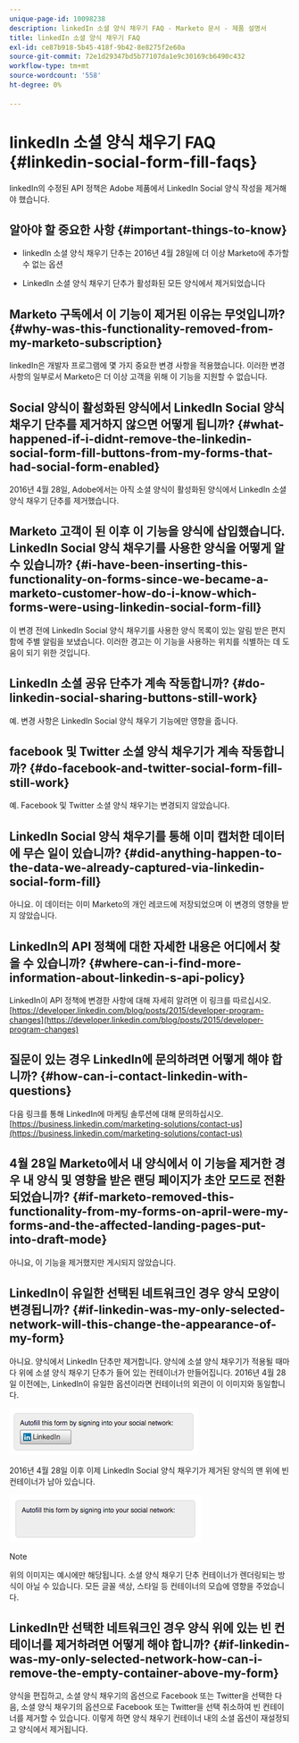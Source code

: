 ```yaml
---
unique-page-id: 10098238
description: linkedIn 소셜 양식 채우기 FAQ - Marketo 문서 - 제품 설명서
title: linkedIn 소셜 양식 채우기 FAQ
exl-id: ce87b918-5b45-418f-9b42-8e8275f2e60a
source-git-commit: 72e1d29347bd5b77107da1e9c30169cb6490c432
workflow-type: tm+mt
source-wordcount: '558'
ht-degree: 0%

---
```


# linkedIn 소셜 양식 채우기 FAQ {#linkedin-social-form-fill-faqs}

linkedIn의 수정된 API 정책은 Adobe 제품에서 LinkedIn Social 양식 작성을 제거해야 했습니다.

## 알아야 할 중요한 사항 {#important-things-to-know}

* linkedIn 소셜 양식 채우기 단추는 2016년 4월 28일에 더 이상 Marketo에 추가할 수 없는 옵션

* LinkedIn 소셜 양식 채우기 단추가 활성화된 모든 양식에서 제거되었습니다

## Marketo 구독에서 이 기능이 제거된 이유는 무엇입니까? {#why-was-this-functionality-removed-from-my-marketo-subscription}

linkedIn은 개발자 프로그램에 몇 가지 중요한 변경 사항을 적용했습니다. 이러한 변경 사항의 일부로서 Marketo은 더 이상 고객을 위해 이 기능을 지원할 수 없습니다.

## Social 양식이 활성화된 양식에서 LinkedIn Social 양식 채우기 단추를 제거하지 않으면 어떻게 됩니까? {#what-happened-if-i-didnt-remove-the-linkedin-social-form-fill-buttons-from-my-forms-that-had-social-form-enabled}

2016년 4월 28일, Adobe에서는 아직 소셜 양식이 활성화된 양식에서 LinkedIn 소셜 양식 채우기 단추를 제거했습니다.

## Marketo 고객이 된 이후 이 기능을 양식에 삽입했습니다. LinkedIn Social 양식 채우기를 사용한 양식을 어떻게 알 수 있습니까? {#i-have-been-inserting-this-functionality-on-forms-since-we-became-a-marketo-customer-how-do-i-know-which-forms-were-using-linkedin-social-form-fill}

이 변경 전에 LinkedIn Social 양식 채우기를 사용한 양식 목록이 있는 알림 받은 편지함에 주별 알림을 보냈습니다. 이러한 경고는 이 기능을 사용하는 위치를 식별하는 데 도움이 되기 위한 것입니다.

## LinkedIn 소셜 공유 단추가 계속 작동합니까? {#do-linkedin-social-sharing-buttons-still-work}

예. 변경 사항은 LinkedIn Social 양식 채우기 기능에만 영향을 줍니다.

## facebook 및 Twitter 소셜 양식 채우기가 계속 작동합니까? {#do-facebook-and-twitter-social-form-fill-still-work}

예. Facebook 및 Twitter 소셜 양식 채우기는 변경되지 않았습니다.

## LinkedIn Social 양식 채우기를 통해 이미 캡처한 데이터에 무슨 일이 있습니까? {#did-anything-happen-to-the-data-we-already-captured-via-linkedin-social-form-fill}

아니요. 이 데이터는 이미 Marketo의 개인 레코드에 저장되었으며 이 변경의 영향을 받지 않았습니다.

## LinkedIn의 API 정책에 대한 자세한 내용은 어디에서 찾을 수 있습니까? {#where-can-i-find-more-information-about-linkedin-s-api-policy}

LinkedIn이 API 정책에 변경한 사항에 대해 자세히 알려면 이 링크를 따르십시오. [https://developer.linkedin.com/blog/posts/2015/developer-program-changes](https://developer.linkedin.com/blog/posts/2015/developer-program-changes)

## 질문이 있는 경우 LinkedIn에 문의하려면 어떻게 해야 합니까? {#how-can-i-contact-linkedin-with-questions}

다음 링크를 통해 LinkedIn에 마케팅 솔루션에 대해 문의하십시오. [https://business.linkedin.com/marketing-solutions/contact-us](https://business.linkedin.com/marketing-solutions/contact-us)

## 4월 28일 Marketo에서 내 양식에서 이 기능을 제거한 경우 내 양식 및 영향을 받은 랜딩 페이지가 초안 모드로 전환되었습니까? {#if-marketo-removed-this-functionality-from-my-forms-on-april-were-my-forms-and-the-affected-landing-pages-put-into-draft-mode}

아니요, 이 기능을 제거했지만 게시되지 않았습니다.

## LinkedIn이 유일한 선택된 네트워크인 경우 양식 모양이 변경됩니까? {#if-linkedin-was-my-only-selected-network-will-this-change-the-appearance-of-my-form}

아니요. 양식에서 LinkedIn 단추만 제거합니다. 양식에 소셜 양식 채우기가 적용될 때마다 위에 소셜 양식 채우기 단추가 들어 있는 컨테이너가 만들어집니다. 2016년 4월 28일 이전에는, LinkedIn이 유일한 옵션이라면 컨테이너의 외관이 이 이미지와 동일합니다.

![--](assets/one.png)

2016년 4월 28일 이후 이제 LinkedIn Social 양식 채우기가 제거된 양식의 맨 위에 빈 컨테이너가 남아 있습니다.

![--](assets/two.png)

>[!NOTE]
>
>위의 이미지는 예시에만 해당됩니다. 소셜 양식 채우기 단추 컨테이너가 렌더링되는 방식이 아닐 수 있습니다. 모든 글꼴 색상, 스타일 등 컨테이너의 모습에 영향을 주었습니다.

## LinkedIn만 선택한 네트워크인 경우 양식 위에 있는 빈 컨테이너를 제거하려면 어떻게 해야 합니까? {#if-linkedin-was-my-only-selected-network-how-can-i-remove-the-empty-container-above-my-form}

양식을 편집하고, 소셜 양식 채우기의 옵션으로 Facebook 또는 Twitter을 선택한 다음, 소셜 양식 채우기의 옵션으로 Facebook 또는 Twitter을 선택 취소하여 빈 컨테이너를 제거할 수 있습니다. 이렇게 하면 양식 채우기 컨테이너 내의 소셜 옵션이 재설정되고 양식에서 제거됩니다.
